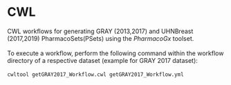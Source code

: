 # CWL 

CWL workflows for generating GRAY (2013,2017) and UHNBreast (2017,2019) PharmacoSets(PSets) using the *PharmacoGx* toolset.
<br/>
<br/>
To execute a workflow, perform the following command within the workflow directory of a respective dataset (example for GRAY 2017 dataset):
<br/>
<br/>
`cwltool getGRAY2017_Workflow.cwl getGRAY2017_Workflow.yml`
